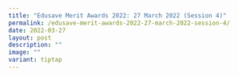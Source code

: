 ```yaml
---
title: "Edusave Merit Awards 2022: 27 March 2022 (Session 4)"
permalink: /edusave-merit-awards-2022-27-march-2022-session-4/
date: 2022-03-27
layout: post
description: ""
image: ""
variant: tiptap
---
```

